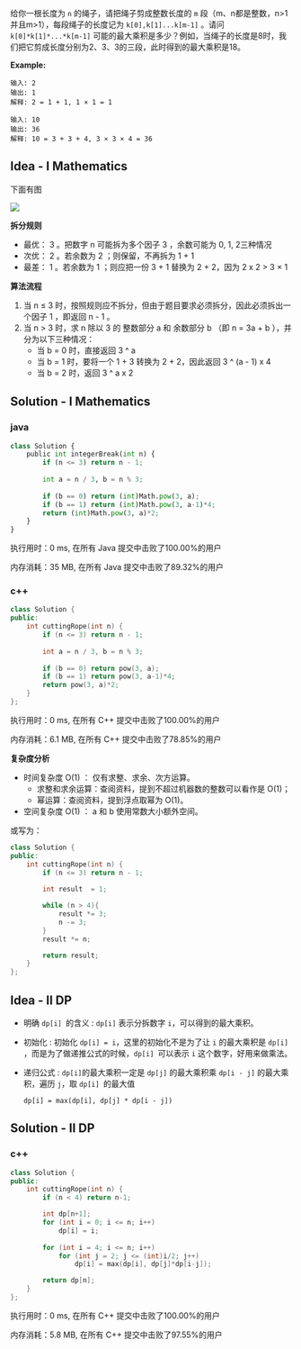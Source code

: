 给你一根长度为 `n` 的绳子，请把绳子剪成整数长度的 `m` 段（m、n都是整数，n>1并且m>1），每段绳子的长度记为 `k[0],k[1]...k[m-1]` 。请问 `k[0]*k[1]*...*k[m-1]` 可能的最大乘积是多少？例如，当绳子的长度是8时，我们把它剪成长度分别为2、3、3的三段，此时得到的最大乘积是18。



**Example:**
```
输入: 2
输出: 1
解释: 2 = 1 + 1, 1 × 1 = 1

输入: 10
输出: 36
解释: 10 = 3 + 3 + 4, 3 × 3 × 4 = 36
```

## Idea - I Mathematics

下面有图

![](http://r.photo.store.qq.com/psc?/V50VqFfH2A6OlZ2gWBDL0uxzNK4WmFgm/TmEUgtj9EK6.7V8ajmQrEMaKYGgFOh3O8Y3xGT.bwxh9E7OOsrwEm1T1o7A3suSmpRrBXGDxfc42QH2jrVUoHmkXbFMopR*.kwSH.458Dcc!/r)

**拆分规则**

- 最优： 3 。把数字 n 可能拆为多个因子 3 ，余数可能为 0, 1, 2三种情况
- 次优： 2 。若余数为 2 ；则保留，不再拆为 1 + 1
- 最差： 1 。若余数为 1 ；则应把一份 3 + 1 替换为 2 + 2，因为 2 x 2 > 3 × 1

**算法流程**

1. 当 n ≤ 3 时，按照规则应不拆分，但由于题目要求必须拆分，因此必须拆出一个因子 1 ，即返回 n - 1 。
2. 当 n > 3 时，求 n 除以 3 的 整数部分 a 和 余数部分 b （即 n = 3a + b ），并分为以下三种情况：
   - 当 b = 0 时，直接返回 3 ^ a
   - 当 b = 1 时，要将一个 1 + 3 转换为 2 + 2，因此返回 3 ^ (a - 1) x 4
   - 当 b = 2 时，返回 3 ^ a x 2

## Solution - I Mathematics

### java

```python
class Solution {
    public int integerBreak(int n) {
        if (n <= 3) return n - 1;
        
        int a = n / 3, b = n % 3;
        
        if (b == 0) return (int)Math.pow(3, a);
        if (b == 1) return (int)Math.pow(3, a-1)*4;
        return (int)Math.pow(3, a)*2;
    }
}
```
执行用时：0 ms, 在所有 Java 提交中击败了100.00%的用户

内存消耗：35 MB, 在所有 Java 提交中击败了89.32%的用户

### c++

```c++
class Solution {
public:
    int cuttingRope(int n) {
        if (n <= 3) return n - 1;
        
        int a = n / 3, b = n % 3;
        
        if (b == 0) return pow(3, a);
        if (b == 1) return pow(3, a-1)*4;
        return pow(3, a)*2;
    }
};
```

执行用时：0 ms, 在所有 C++ 提交中击败了100.00%的用户

内存消耗：6.1 MB, 在所有 C++ 提交中击败了78.85%的用户

**复杂度分析**

- 时间复杂度 O(1) ： 仅有求整、求余、次方运算。
  - 求整和求余运算：查阅资料，提到不超过机器数的整数可以看作是 O(1)；
  - 幂运算：查阅资料，提到浮点取幂为 O(1)。
- 空间复杂度 O(1) ： a 和 b 使用常数大小额外空间。

或写为：

```c++
class Solution {
public:
    int cuttingRope(int n) {
        if (n <= 3) return n - 1;
        
        int result  = 1;

        while (n > 4){
            result *= 3;
            n -= 3;
        }
        result *= n;

        return result;
    }
};
```

## Idea - II DP

- 明确 `dp[i] `的含义 :  `dp[i]` 表示分拆数字 `i`，可以得到的最大乘积。

- 初始化 : 初始化 `dp[i] = i`，这里的初始化不是为了让 `i` 的最大乘积是 `dp[i]` ，而是为了做递推公式的时候，`dp[i] `可以表示 `i` 这个数字，好用来做乘法。

- 递归公式 : `dp[i]`的最大乘积一定是 `dp[j]` 的最大乘积乘 `dp[i - j]` 的最大乘积，遍历 `j`，取 `dp[i] `的最大值

  `dp[i] = max(dp[i], dp[j] * dp[i - j])`

## Solution - II DP

### c++

```c++
class Solution {
public:
    int cuttingRope(int n) {
        if (n < 4) return n-1;

        int dp[n+1];
        for (int i = 0; i <= n; i++)
            dp[i] = i;
        
        for (int i = 4; i <= n; i++)
            for (int j = 2; j <= (int)i/2; j++)
                dp[i] = max(dp[i], dp[j]*dp[i-j]);

        return dp[n];
    }
};
```

执行用时：0 ms, 在所有 C++ 提交中击败了100.00%的用户

内存消耗：5.8 MB, 在所有 C++ 提交中击败了97.55%的用户
